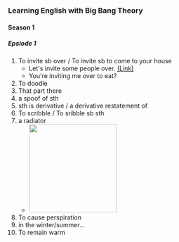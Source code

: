 ### Learning English with Big Bang Theory

#### Season 1
##### Epsiode 1
1. To invite sb over / To invite sb to come to your house
   - Let's invite some people over. [(Link)](https://dictionary.cambridge.org/ja/dictionary/english/invite-sb-over?q=invite+over)
   - You're inviting me over to eat?
2. To doodle
3. That part there
4. a spoof of sth
5. sth is derivative / a derivative restatement of
6. To scribble / To sribble sb sth
7. a radiator
   - <img src="https://user-images.githubusercontent.com/48580911/150682773-64d7358c-3446-4722-96fd-9265659eddc7.png" width="200" height="200">
8. To cause perspiration
9. in the winter/summer...
10. To remain warm
